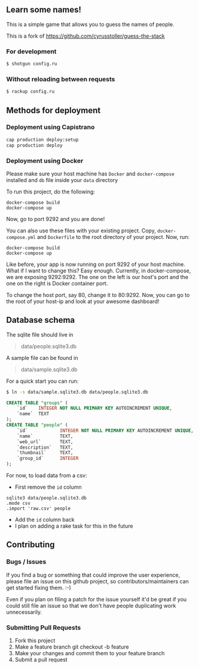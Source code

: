 ## Learn some names!

This is a simple game that allows you to guess the names of people.

This is a fork of https://github.com/cyrusstoller/guess-the-stack

### For development

```bash
$ shotgun config.ru
```

### Without reloading between requests

```bash
$ rackup config.ru
```

## Methods for deployment

### Deployment using Capistrano

```bash
cap production deploy:setup
cap production deploy
```

###	Deployment using Docker

Please make sure your host machine has ``Docker`` and ``docker-compose`` installed and ``db`` file inside your ``data`` directory

To run this project, do the following:

	docker-compose build
	docker-compose up

Now, go to port 9292 and you are done!

You can also use these files with your existing project. Copy, ``docker-compose.yml`` and ``Dockerfile`` to the root directory of your project. Now, run:

	docker-compose build
	docker-compose up

Like before, your app is now running on port 9292 of your host machine. What if I want to change this? Easy enough. Currently, in docker-compose, we are exposing 9292:9292. The one on the left is our host's port and the one on the right is Docker container port.

To change the host port, say 80, change it to 80:9292. Now, you can go to the root of your host-ip and look at your awesome dashboard!

## Database schema

The sqlite file should live in

> data/people.sqlite3.db

A sample file can be found in

> data/sample.sqlite3.db

For a quick start you can run:

```bash
$ ln -s data/sample.sqlite3.db data/people.sqlite3.db
```

```sql
CREATE TABLE "groups" (
	`id`	INTEGER NOT NULL PRIMARY KEY AUTOINCREMENT UNIQUE,
	`name`	TEXT
);
CREATE TABLE "people" (
	`id`			INTEGER NOT NULL PRIMARY KEY AUTOINCREMENT UNIQUE,
	`name`			TEXT,
	`web_url`		TEXT,
	`description`	TEXT,
	`thumbnail`		TEXT,
	`group_id`		INTEGER
);
```

For now, to load data from a csv:

- First remove the `id` column

```
sqlite3 data/people.sqlite3.db
.mode csv
.import 'raw.csv' people
```

- Add the `id` column back
- I plan on adding a rake task for this in the future

## Contributing

### Bugs / Issues

If you find a bug or something that could improve the user experience, please file an issue on this github project, so contributors/maintainers can get started fixing them. :-)

Even if you plan on filing a patch for the issue yourself it'd be great if you could still file an issue so that we don't have people duplicating work unnecessarily.

### Submitting Pull Requests

1. Fork this project
2. Make a feature branch git checkout -b feature
3. Make your changes and commit them to your feature branch
4. Submit a pull request